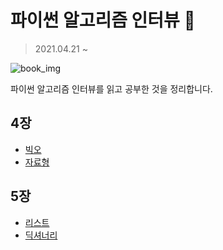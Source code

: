 # 파이썬 알고리즘 인터뷰 📖

> 2021.04.21 ~

![book_img](https://external-content.duckduckgo.com/iu/?u=https%3A%2F%2Ftse4.mm.bing.net%2Fth%3Fid%3DOIP.GtBPmTGRUkBWpWj9-_YPNgHaJr%26pid%3DApi&f=1)

파이썬 알고리즘 인터뷰를 읽고 공부한 것을 정리합니다.

## 4장

- [빅오](./chap4/Big-O.md)
- [자료형](./chap4/data_type.md)

## 5장

- [리스트](./chap5/List.md)
- [딕셔너리](./chap5/Dictionary.md)
